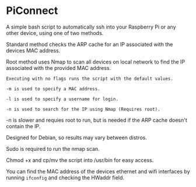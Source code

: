 # PiConnect
A simple bash script to automatically ssh into your Raspberry Pi or any other device, using one of two methods.

Standard method checks the ARP cache for an IP associated with the devices MAC address.

Root method uses Nmap to scan all devices on local network to find the IP associated with the provided MAC address.

```
Executing with no flags runs the script with the default values.

-m is used to specify a MAC address.

-l is used to specify a username for login.

-n is used to search for the IP using Nmap (Requires root).
```

-n is slower and requies root to run, but is needed if the ARP cache doesn't contain the IP.


Designed for Debian, so results may vary between distros.

Sudo is required to run the nmap scan.

Chmod +x and cp/mv the script into /usr/bin for easy access.

You can find the MAC address of the devices ethernet and wifi interfaces by running `ifconfig` and checking the HWaddr field.

